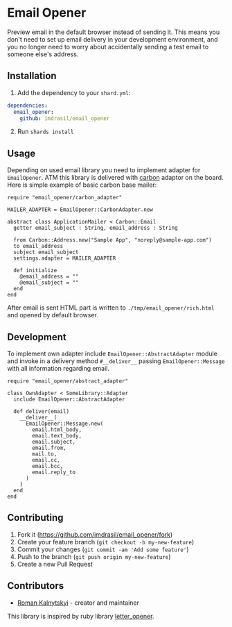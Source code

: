 # Email Opener

Preview email in the default browser instead of sending it. This means you don't need to set up email delivery in your development environment, and you no longer need to worry about accidentally sending a test email to someone else's address.

## Installation

1. Add the dependency to your `shard.yml`:
```yaml
dependencies:
  email_opener:
    github: imdrasil/email_opener
```
2. Run `shards install`

## Usage

Depending on used email library you need to implement adapter for `EmailOpener`. ATM this library is delivered with [carbon](https://github.com/luckyframework/carbon) adaptor on the board. Here is simple example of basic carbon base mailer:

```crystal
require "email_opener/carbon_adapter"

MAILER_ADAPTER = EmailOpener::CarbonAdapter.new

abstract class ApplicationMailer < Carbon::Email
  getter email_subject : String, email_address : String

  from Carbon::Address.new("Sample App", "noreply@sample-app.com")
  to email_address
  subject email_subject
  settings.adapter = MAILER_ADAPTER

  def initialize
    @email_address = ""
    @email_subject = ""
  end
end
```

After email is sent HTML part is written to `./tmp/email_opener/rich.html` and opened by default browser.

## Development

To implement own adapter include `EmailOpener::AbstractAdapter` module and invoke in a delivery method `#__deliver__` passing `EmailOpener::Message` with all information regarding email.

```crystal
require "email_opener/abstract_adapter"

class OwnAdapter < SomeLibrary::Adapter
  include EmailOpener::AbstractAdapter

  def deliver(email)
    __deliver__(
      EmailOpener::Message.new(
        email.html_body,
        email.text_body,
        email.subject,
        email.from,
        mail.to,
        email.cc,
        email.bcc,
        email.reply_to
      )
    )
  end
end
```

## Contributing

1. Fork it (<https://github.com/imdrasil/email_opener/fork>)
2. Create your feature branch (`git checkout -b my-new-feature`)
3. Commit your changes (`git commit -am 'Add some feature'`)
4. Push to the branch (`git push origin my-new-feature`)
5. Create a new Pull Request

## Contributors

- [Roman Kalnytskyi](https://github.com/imdrasil) - creator and maintainer

This library is inspired by ruby library [letter_opener](https://github.com/ryanb/letter_opener).
